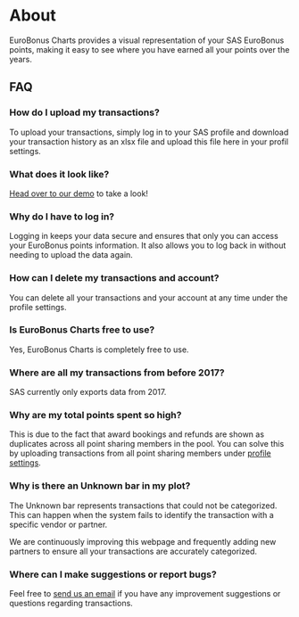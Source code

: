 # About

EuroBonus Charts provides a visual representation of your SAS EuroBonus points, making it easy to see where you have earned all your points over the years.

## FAQ

### How do I upload my transactions?

To upload your transactions, simply log in to your SAS profile and download your transaction history as an xlsx file and upload this file here in your profil settings.

### What does it look like?

[Head over to our demo](./showcase) to take a look!

### Why do I have to log in?

Logging in keeps your data secure and ensures that only you can access your EuroBonus points information. It also allows you to log back in without needing to upload the data again.

### How can I delete my transactions and account?

You can delete all your transactions and your account at any time under the profile settings.

### Is EuroBonus Charts free to use?

Yes, EuroBonus Charts is completely free to use.

### Where are all my transactions from before 2017?

SAS currently only exports data from 2017.

### Why are my total points spent so high?

This is due to the fact that award bookings and refunds are shown as duplicates across all point sharing members in the pool. You can solve this by uploading transactions from all point sharing members under [profile settings](./profile).

### Why is there an Unknown bar in my plot?

The Unknown bar represents transactions that could not be categorized. This can happen when the system fails to identify the transaction with a specific vendor or partner.

We are continuously improving this webpage and frequently adding new partners to ensure all your transactions are accurately categorized.

### Where can I make suggestions or report bugs?

Feel free to [send us an email](mailto:eurobonuscharts@gmail.com) if you have any improvement suggestions or questions regarding transactions.
